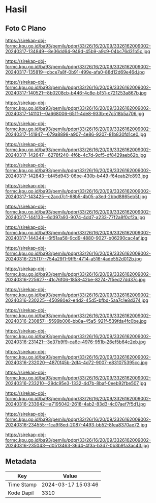 # Hasil

## Foto C Plano

https://sirekap-obj-formc.kpu.go.id/ba93/pemilu/pdpr/33/26/16/20/09/3326162009002-20240317-134849--8e36dd64-949d-45b9-a9c9-04bc76d31b5c.jpg

https://sirekap-obj-formc.kpu.go.id/ba93/pemilu/pdpr/33/26/16/20/09/3326162009002-20240317-135819--cbce7a8f-0b91-499e-afa0-88d12d69e46d.jpg

https://sirekap-obj-formc.kpu.go.id/ba93/pemilu/pdpr/33/26/16/20/09/3326162009002-20240317-140521--8b0208cb-b446-4c8e-b151-c721253a867b.jpg

https://sirekap-obj-formc.kpu.go.id/ba93/pemilu/pdpr/33/26/16/20/09/3326162009002-20240317-141101--0a668006-651f-4de8-933b-e7c518b5a706.jpg

https://sirekap-obj-formc.kpu.go.id/ba93/pemilu/pdpr/33/26/16/20/09/3326162009002-20240317-141947--679a8898-a907-4e86-9207-81b830fd1ce0.jpg

https://sirekap-obj-formc.kpu.go.id/ba93/pemilu/pdpr/33/26/16/20/09/3326162009002-20240317-142647--6278f240-4f6b-4c7d-9cf5-df8429aeb62b.jpg

https://sirekap-obj-formc.kpu.go.id/ba93/pemilu/pdpr/33/26/16/20/09/3326162009002-20240317-142843--bf45d943-06be-430b-b449-f64eab2fc893.jpg

https://sirekap-obj-formc.kpu.go.id/ba93/pemilu/pdpr/33/26/16/20/09/3326162009002-20240317-143425--c2acd7c1-68b5-4b05-a3ed-2bbd8865eb5f.jpg

https://sirekap-obj-formc.kpu.go.id/ba93/pemilu/pdpr/33/26/16/20/09/3326162009002-20240317-144133--6d397a93-9074-4dd7-a233-77f2a8f0cf2a.jpg

https://sirekap-obj-formc.kpu.go.id/ba93/pemilu/pdpr/33/26/16/20/09/3326162009002-20240317-144344--6f51aa58-9cd9-4880-9027-b06290cac4af.jpg

https://sirekap-obj-formc.kpu.go.id/ba93/pemilu/pdpr/33/26/16/20/09/3326162009002-20240316-225117--754a29f1-9ff5-4714-a516-4ade552d012b.jpg

https://sirekap-obj-formc.kpu.go.id/ba93/pemilu/pdpr/33/26/16/20/09/3326162009002-20240316-225627--41c76f06-1858-42be-8274-7f5ed27dd37c.jpg

https://sirekap-obj-formc.kpu.go.id/ba93/pemilu/pdpr/33/26/16/20/09/3326162009002-20240316-230225--450980e2-e4d2-45d5-bfbd-5aa7c1e8d374.jpg

https://sirekap-obj-formc.kpu.go.id/ba93/pemilu/pdpr/33/26/16/20/09/3326162009002-20240316-230857--5599b006-bb8a-45a5-921f-539fda4fc0be.jpg

https://sirekap-obj-formc.kpu.go.id/ba93/pemilu/pdpr/33/26/16/20/09/3326162009002-20240316-231421--3e37b9f9-ca6c-4976-951b-26ef5b64c2eb.jpg

https://sirekap-obj-formc.kpu.go.id/ba93/pemilu/pdpr/33/26/16/20/09/3326162009002-20240316-232020--4870f45b-2df4-4d72-9007-e831075395cc.jpg

https://sirekap-obj-formc.kpu.go.id/ba93/pemilu/pdpr/33/26/16/20/09/3326162009002-20240316-233210--29dc95e3-1332-4d7b-8baf-0eeb92fbe507.jpg

https://sirekap-obj-formc.kpu.go.id/ba93/pemilu/pdpr/33/26/16/20/09/3326162009002-20240316-233942--a7195042-2618-4ab2-83d3-4c07aef7f5d1.jpg

https://sirekap-obj-formc.kpu.go.id/ba93/pemilu/pdpr/33/26/16/20/09/3326162009002-20240316-234555--1ca9f8ed-2087-4493-bb52-8fea8370ae72.jpg

https://sirekap-obj-formc.kpu.go.id/ba93/pemilu/pdpr/33/26/16/20/09/3326162009002-20240316-235043--d0513463-36d4-4f3a-b3d7-0b3b91a3ac43.jpg


## Metadata

| Key        | Value               |
| ---------- | ------------------- |
| Time Stamp | 2024-03-17 15:03:46 |
| Kode Dapil | 3310                |



